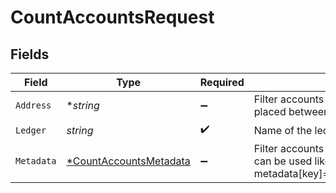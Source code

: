 # CountAccountsRequest


## Fields

| Field                                                                                                                               | Type                                                                                                                                | Required                                                                                                                            | Description                                                                                                                         | Example                                                                                                                             |
| ----------------------------------------------------------------------------------------------------------------------------------- | ----------------------------------------------------------------------------------------------------------------------------------- | ----------------------------------------------------------------------------------------------------------------------------------- | ----------------------------------------------------------------------------------------------------------------------------------- | ----------------------------------------------------------------------------------------------------------------------------------- |
| `Address`                                                                                                                           | **string*                                                                                                                           | :heavy_minus_sign:                                                                                                                  | Filter accounts by address pattern (regular expression placed between ^ and $).                                                     | users:.+                                                                                                                            |
| `Ledger`                                                                                                                            | *string*                                                                                                                            | :heavy_check_mark:                                                                                                                  | Name of the ledger.                                                                                                                 | ledger001                                                                                                                           |
| `Metadata`                                                                                                                          | [*CountAccountsMetadata](../../models/operations/countaccountsmetadata.md)                                                          | :heavy_minus_sign:                                                                                                                  | Filter accounts by metadata key value pairs. The filter can be used like this -> metadata[key]=value1&metadata[a.nested.key]=value2 |                                                                                                                                     |